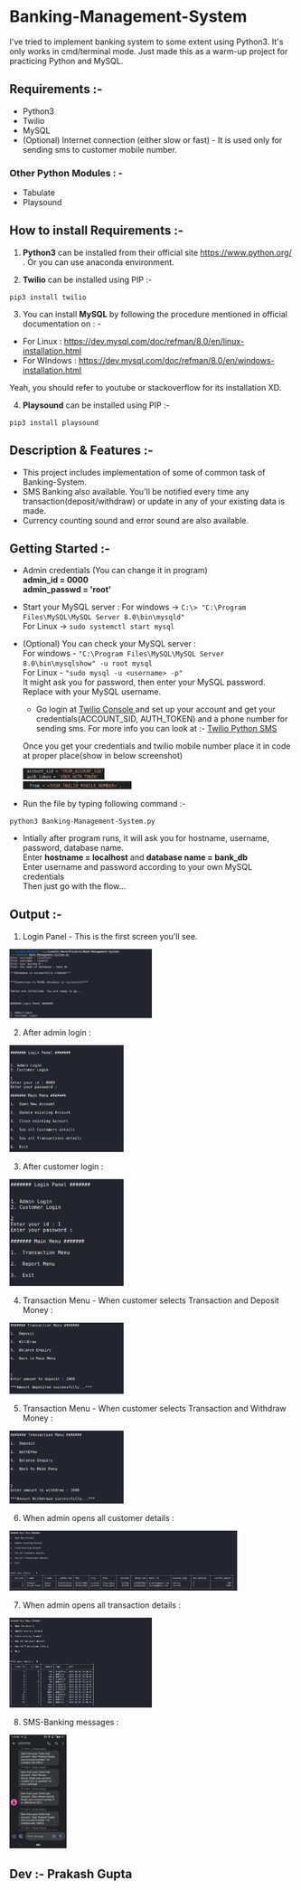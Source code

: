 # Banking-Management-System
I've tried to implement banking system to some extent using Python3. It's only works in cmd/terminal mode. Just made this as a warm-up project for practicing Python and MySQL.

## Requirements :- 
- Python3
- Twilio
- MySQL
- (Optional) Internet connection (either slow or fast) - It is used only for sending sms to customer mobile number.

 ### Other Python Modules : -
 - Tabulate
 - Playsound
 
## How to install Requirements :-

1. **Python3** can be installed from their official site https://www.python.org/ . Or you can use anaconda environment.

2. **Twilio** can be installed using PIP :- 
```
pip3 install twilio
```

3.  You can install **MySQL** by following the procedure mentioned in official documentation on : - 
- For Linux : https://dev.mysql.com/doc/refman/8.0/en/linux-installation.html
- For WIndows : https://dev.mysql.com/doc/refman/8.0/en/windows-installation.html

Yeah, you should refer to youtube or stackoverflow for its installation XD.

4. **Playsound** can be installed using PIP :-
```
pip3 install playsound
```

## Description & Features :-

- This project includes implementation of some of common task of Banking-System. 
- SMS Banking also available. You'll be notified every time any transaction(deposit/withdraw) or update in any of your existing data is made.
- Currency counting sound and error sound are also available.

## Getting Started :-
- Admin credentials (You can change it in program) <br>
  **admin_id = 0000** <br>
  **admin_passwd = 'root'**
  
- Start your MySQL server :
  For windows -> ``` C:\> "C:\Program Files\MySQL\MySQL Server 8.0\bin\mysqld" ``` <br>
  For Linux -> ``` sudo systemctl start mysql ```
  
- (Optional) You can check your MySQL server : <br>
  For windows - ``` "C:\Program Files\MySQL\MySQL Server 8.0\bin\mysqlshow" -u root mysql ``` <br>
  For Linux - ``` "sudo mysql -u <username> -p" ```  <br>
  It might ask you for password, then enter your MySQL password. Replace <username> with your MySQL username.
  
  - Go login at <a href="https://www.twilio.com/console">Twilio Console </a> and set up your account and get your credentials(ACCOUNT_SID, AUTH_TOKEN) and a phone     number for sending sms. For more info you can look at :- <a href= "https://www.twilio.com/docs/sms/quickstart/python" >Twilio Python SMS </a> <br>
 
  Once you get your credentials and twilio mobile number place it in code at proper place(show in below screenshot)
  
   <img src="Images/twilio-token.png" alt="twilio-token-ss" width="30%" height="40%" > <br> 
   <img src="Images/twilio-mobile.png" alt="twilio-mobile-ss" width="40%" height="40%" >  
  
 - Run the file by typing following command :-
 ```
 python3 Banking-Management-System.py
 ```
 
 - Intially after program runs, it will ask you for hostname, username, password, database name. <br>
   Enter **hostname = localhost** and **database name = bank_db** <br>
   Enter username and password according to your own MySQL credentials <br>
 Then just go with the flow...
  

## Output :- 
   
   1. Login Panel - This is the first screen you'll see.
   <img src="Images/Output-1.png" alt="Output-1" width="50%" height="50%" >
   
   2. After admin login :
   <img src="Images/Output-2.png" alt="Output-2" width="40%" height="22%" >
   
   3. After customer login :
   <img src="Images/Output-3.png" alt="Output-3" width="40%" height="13%" >
   
   4. Transaction Menu - When customer selects Transaction and Deposit Money :
   <img src="Images/Output-4.png" alt="Output-4" width="40%" height="40%" >
   
   5. Transaction Menu - When customer selects Transaction and Withdraw Money :
   <img src="Images/Output-5.png" alt="Output-5" width="40%" height="40%" >
   
   6. When admin opens all customer details :
   <img src="Images/Output-6.png" alt="Output-6" width="80%" height="90%" >
   
   7. When admin opens all transaction details :
   <img src="Images/Output-7.png" alt="Output-7" width="50%" height="40%" >

   8. SMS-Banking messages :
   <img src="Images/Output-8.png" alt="Output-8" width="20%" height="20%" >

## Dev :- Prakash Gupta
